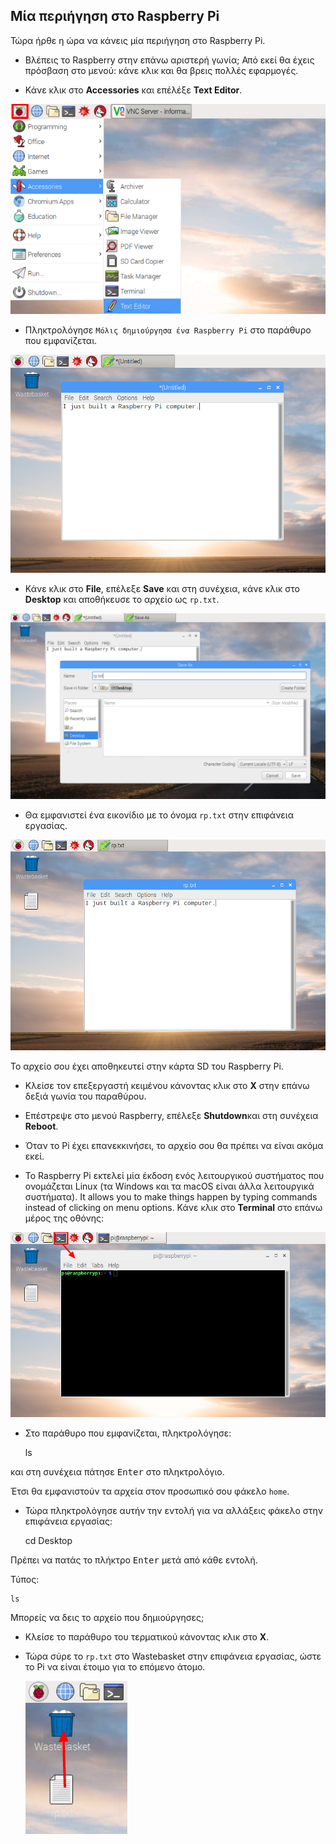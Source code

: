 ## Μία περιήγηση στο Raspberry Pi

Τώρα ήρθε η ώρα να κάνεις μία περιήγηση στο Raspberry Pi.

+ Βλέπεις το Raspberry στην επάνω αριστερή γωνία; Από εκεί θα έχεις πρόσβαση στο μενού: κάνε κλικ και θα βρεις πολλές εφαρμογές.

+ Κάνε κλικ στο **Accessories** και επέλέξε **Text Editor**.

![screenshot](images/pi-accessories.png)

+ Πληκτρολόγησε `Μόλις δημιούργησα ένα Raspberry Pi` στο παράθυρο που εμφανίζεται.

![screenshot](images/pi-text-editor.png)

+ Κάνε κλικ στο **File**, επέλεξε **Save** και στη συνέχεια, κάνε κλικ στο **Desktop** και αποθήκευσε το αρχείο ως `rp.txt`.

![screenshot](images/pi-save.png)

+ Θα εμφανιστεί ένα εικονίδιο με το όνομα `rp.txt` στην επιφάνεια εργασίας.

![screenshot](images/pi-saved.png)

Το αρχείο σου έχει αποθηκευτεί στην κάρτα SD του Raspberry Pi.

+ Κλείσε τον επεξεργαστή κειμένου κάνοντας κλικ στο **X** στην επάνω δεξιά γωνία του παραθύρου.

+ Επέστρεψε στο μενού Raspberry, επέλεξε **Shutdown**και στη συνέχεια **Reboot**.

+ Όταν το Pi έχει επανεκκινήσει, το αρχείο σου θα πρέπει να είναι ακόμα εκεί.

+ Το Raspberry Pi εκτελεί μία έκδοση ενός λειτουργικού συστήματος που ονομάζεται Linux (τα Windows και τα macOS είναι άλλα λειτουργικά συστήματα). It allows you to make things happen by typing commands instead of clicking on menu options. Κάνε κλικ στο **Terminal** στο επάνω μέρος της οθόνης:

![screenshot](images/pi-command-prompt.png)

+ Στο παράθυρο που εμφανίζεται, πληκτρολόγησε:

    ls
    

και στη συνέχεια πάτησε <kbd>Enter</kbd> στο πληκτρολόγιο.

Έτσι θα εμφανιστούν τα αρχεία στον προσωπικό σου φάκελο `home`.

+ Τώρα πληκτρολόγησε αυτήν την εντολή για να αλλάξεις φάκελο στην επιφάνεια εργασίας:

    cd Desktop
    

Πρέπει να πατάς το πλήκτρο <kbd>Enter</kbd> μετά από κάθε εντολή.

Τύπος:

    ls
    

Μπορείς να δεις το αρχείο που δημιούργησες;

+ Κλείσε το παράθυρο του τερματικού κάνοντας κλικ στο **X**.

+ Τώρα σύρε το `rp.txt` στο Wastebasket στην επιφάνεια εργασίας, ώστε το Pi να είναι έτοιμο για το επόμενο άτομο.
    
    ![screenshot](images/pi-waste.png)